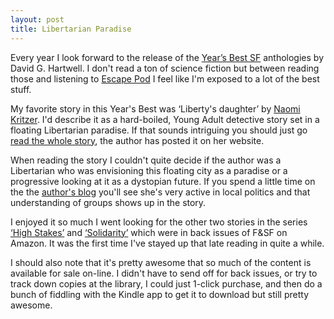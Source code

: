 ```yaml
---
layout: post
title: Libertarian Paradise
---
```

Every year I look forward to the release of the [Year’s Best SF](http://www.amazon.com/Years-Best-SF-David-Hartwell/dp/0765338203)
anthologies by David G. Hartwell. I don't read a ton of science fiction but
between reading those and listening to [Escape Pod](http://escapepod.org) I
feel like I'm exposed to a lot of the best stuff.

My favorite story in this Year's Best was ‘Liberty's daughter’ by [Naomi Kritzer](http://www.naomikritzer.com/).
I'd describe it as a hard-boiled, Young Adult detective story set in a floating
Libertarian paradise. If that sounds intriguing you should just go
[read the whole story](http://www.naomikritzer.com/stories/libertys_daughter.html),
the author has posted it on her website.

When reading the story I couldn't quite decide if the author was a Libertarian
who was envisioning this floating city as a paradise or a progressive looking
at it as a dystopian future. If you spend a little time on the the
[author's blog](http://naomikritzer.livejournal.com/) you'll see she's very
active in local politics and that understanding of groups shows up in the story.

I enjoyed it so much I went looking for the other two stories in the series
[‘High Stakes’](http://www.amazon.com/Magazine-Fantasy-Science-November-December-ebook/dp/B00AWSUFIW/ref=sr_1_2?s=digital-text&ie=UTF8&qid=1388303603&sr=1-2)
and [‘Solidarity’](http://www.amazon.com/Magazine-Fantasy-Science-Fiction-March-ebook/dp/B00CO604RC/ref=sr_1_1?s=digital-text&ie=UTF8&qid=1388303603&sr=1-1)
which were in back issues of F&SF on Amazon. It was the first time I've stayed
up that late reading in quite a while.

I should also note that it's pretty awesome that so much of the content is
available for sale on-line. I didn't have to send off for back issues, or try to
track down copies at the library, I could just 1-click purchase, and then do
a bunch of fiddling with the Kindle app to get it to download but still pretty
awesome.
